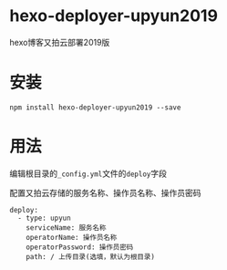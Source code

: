 # hexo-deployer-upyun2019

hexo博客又拍云部署2019版

# 安装

```
npm install hexo-deployer-upyun2019 --save
```

# 用法

编辑根目录的`_config.yml`文件的`deploy`字段

配置又拍云存储的服务名称、操作员名称、操作员密码

```
deploy:
  - type: upyun
    serviceName: 服务名称
    operatorName: 操作员名称
    operatorPassword: 操作员密码
    path: / 上传目录(选填，默认为根目录)
```

